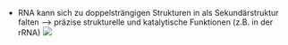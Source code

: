 - RNA kann sich zu doppelsträngigen Strukturen in als Sekundärstruktur falten
--> präzise strukturelle und katalytische Funktionen (z.B. in der rRNA)
![](Pasted%20image%2020231218101931.png)
